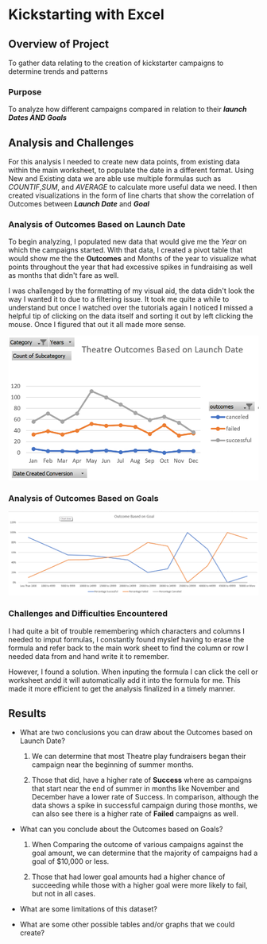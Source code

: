 # Kickstarting with Excel

## Overview of Project

To gather data relating to the creation of kickstarter campaigns to determine trends and patterns 

### Purpose

To analyze how different campaigns compared in relation to their ***launch Dates AND Goals*** 

## Analysis and Challenges

For this analysis I needed to create new data points, from existing data within the main worksheet, to populate the date in a different format. Using New and Existing data we are able use multiple formulas such as _COUNTIF_,_SUM_, and _AVERAGE_ to calculate more useful data we need. I then created visualizations in the form of line charts that show the correlation of Outcomes between ***Launch Date*** and ***Goal***

### Analysis of Outcomes Based on Launch Date

To begin analyzing, I populated new data that would give me the _Year_ on which the campaigns started. With that data, I created a pivot table that would show me the  the **Outcomes** and Months of the year to visualize what points throughout the year that had excessive spikes in fundraising as well as months that didn't fare as well. 

I was challenged by the formatting of my visual aid, the data didn't look the way I wanted it to due to a filtering issue. It took me quite a while to understand but once I watched over the tutorials again I noticed I missed a helpful tip of clicking on the data itself and sorting it out by left clicking the mouse. Once I figured that out it all made more sense.

![Outcome vs Launch Date](https://github.com/JGarza4903/Kickstarter-Analysis/blob/main/Kickstarter%20Challenge/Resources/Theatre_Outcomes_vs_Launch.png)

### Analysis of Outcomes Based on Goals



![Outcome vs Goal](https://github.com/JGarza4903/Kickstarter-Analysis/blob/main/Kickstarter%20Challenge/Resources/Outcome_vs_Goal.png)  

### Challenges and Difficulties Encountered

I had quite a bit of trouble remembering which characters and columns I needed to imput formulas, I constantly found myslef having to erase the formula and refer back to the main work sheet to find the column or row I needed data from and hand write it to remember.

However, I found a solution. When inputing the formula I can click the cell or worksheet andd it will automatically add it into the formula for me. This made it more efficient to get the analysis finalized in a timely manner.

## Results

- What are two conclusions you can draw about the Outcomes based on Launch Date?

  1. We can determine that most Theatre play fundraisers began their campaign near the beginning of summer months.  
  
  2. Those that did, have a higher rate of **Success** where as campaigns that start near the end of summer in months like November and December have a lower rate of Success. In comparison, although the data shows a spike in successful campaign during those months, we can also see there is a higher rate of **Failed** campaigns as well. 

- What can you conclude about the Outcomes based on Goals? 

  1. When Comparing the outcome of various campaigns against the goal amount, we can determine that the majority of campaigns had a goal of $10,000 or less. 
  
  2. Those that had lower goal amounts had a higher chance of succeeding while those with a higher goal were more likely to fail, but not in all cases.

- What are some limitations of this dataset?

- What are some other possible tables and/or graphs that we could create?
